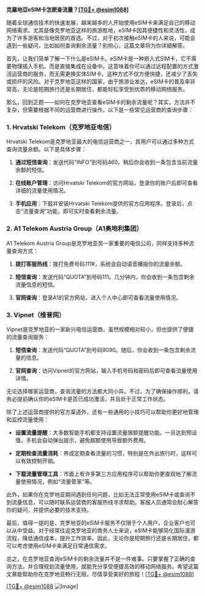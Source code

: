 **克羅地亞eSIM卡怎麽查流量？[[TG💪+ @esim1088](https://t.me/s/esim1088)]**

随着全球通信技术的快速发展，越来越多的人开始使用eSIM卡来满足自己的移动网络需求。尤其是像克罗地亚这样的旅游胜地，eSIM卡因其便捷性和灵活性，成为了许多游客和当地居民的首选。不过，对于初次接触eSIM卡的人来说，可能会遇到一些疑问，比如如何查询剩余流量？别担心，这篇文章将为你详细解答。

首先，让我们简单了解一下什么是eSIM卡。eSIM卡是一种嵌入式SIM卡，它不需要物理插入手机，而是直接集成在设备中。这意味着你可以通过远程配置的方式激活运营商的服务，而无需更换实体SIM卡。这种方式不仅方便快捷，还减少了丢失或损坏的风险。对于克罗地亚这样的国家，由于旅游业发达，eSIM卡的普及率非常高，无论是短期旅行还是长期居住，都能轻松享受到优质的移动网络服务。

那么，回到正题——如何在克罗地亚查看eSIM卡的剩余流量呢？其实，方法并不复杂，但需要根据不同的运营商进行操作。以下是一些常见运营商的查询步骤：

### **1. Hrvatski Telekom（克罗地亚电信）**

Hrvatski Telekom是克罗地亚最大的电信运营商之一，其用户可以通过多种方式查询流量余额。以下是具体步骤：

1. **通过短信查询**：发送代码“INFO”到号码460。稍后你会收到一条包含当前流量余额的短信。
   
2. **在线账户管理**：访问Hrvatski Telekom的官方网站，登录你的账户后即可查看详细的流量使用情况。

3. **手机应用**：下载并安装Hrvatski Telekom提供的官方应用程序。登录后，点击“流量查询”功能，即可实时查看剩余流量。

### **2. A1 Telekom Austria Group（A1奥地利集团）**

A1 Telekom Austria Group是克罗地亚另一家重要的电信公司，同样支持多种流量查询方式：

1. **拨打客服热线**：拨打免费号码*111*#，系统会自动语音播报你的流量余额。

2. **短信查询**：发送代码“QUOTA”到号码111。几分钟内，你会收到一条包含剩余流量信息的短信。

3. **官网查询**：登录A1的官方网站，进入个人中心即可查看流量使用情况。

### **3. Vipnet（维普网）**

Vipnet是克罗地亚的一家新兴电信运营商，虽然规模相对较小，但也提供了便捷的流量查询服务：

1. **短信查询**：发送代码“QUOTA”到号码9090。随后，你会收到一条包含剩余流量的信息。

2. **官网查询**：访问Vipnet的官方网站，输入手机号码和密码后即可查看流量使用详情。

无论选择哪家运营商，查询流量的方法都大同小异。不过，为了确保操作顺利，请务必提前确认你的eSIM卡是否已成功激活，并且处于正常工作状态。

除了上述运营商提供的官方渠道外，还有一些通用的小技巧可以帮助你更好地管理和监控流量使用：

- **设置流量提醒**：大多数智能手机都支持设置流量限额提醒功能。一旦达到预设值，手机会自动弹出提示，避免超额使用导致额外费用。
  
- **定期检查流量消耗**：养成定期查看流量的习惯，特别是在外出旅行时，这样可以有效控制开销。

- **下载流量管理工具**：市面上有许多第三方应用程序可以帮助你更直观地了解流量使用情况，例如“流量管家”等。

此外，如果你在克罗地亚期间遇到任何问题，比如无法正常使用eSIM卡或查询不到流量信息，可以随时联系运营商的客服热线寻求帮助。客服人员通常会耐心解答你的疑问，并提供必要的技术支持。

最后，值得一提的是，克罗地亚的eSIM卡服务不仅限于个人用户，企业客户也可以从中受益。对于经常往返克罗地亚的商务人士来说，eSIM卡能够简化国际漫游流程，降低通信成本，提升工作效率。因此，无论你是短期旅行还是长期居住，都可以考虑使用eSIM卡来满足日常通信需求。

总之，在克罗地亚查询eSIM卡的剩余流量并不是一件难事。只要掌握了正确的查询方法，并合理规划流量使用，就能充分享受便捷高效的移动网络服务。希望这篇文章能帮助你在克罗地亚畅行无阻，尽情享受美好的旅程！[[TG💪+ @esim1088](https://t.me/s/esim1088)]

[[TG💪+ @esim1088](https://t.me/s/esim1088) ![Image](https://i.postimg.cc/4NQfJmqS/Snipaste-2025-05-13-00-14-12.png)]